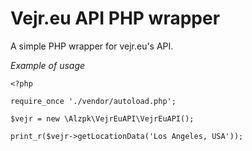 # Vejr.eu API PHP wrapper
A simple PHP wrapper for vejr.eu's API.

_Example of usage_
```
<?php

require_once './vendor/autoload.php';

$vejr = new \Alzpk\VejrEuAPI\VejrEuAPI();

print_r($vejr->getLocationData('Los Angeles, USA'));
```
